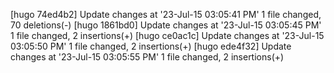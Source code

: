 [hugo 74ed4b2] Update changes at '23-Jul-15 03:05:41 PM'
 1 file changed, 70 deletions(-)
[hugo 1861bd0] Update changes at '23-Jul-15 03:05:45 PM'
 1 file changed, 2 insertions(+)
[hugo ce0ac1c] Update changes at '23-Jul-15 03:05:50 PM'
 1 file changed, 2 insertions(+)
[hugo ede4f32] Update changes at '23-Jul-15 03:05:55 PM'
 1 file changed, 2 insertions(+)
